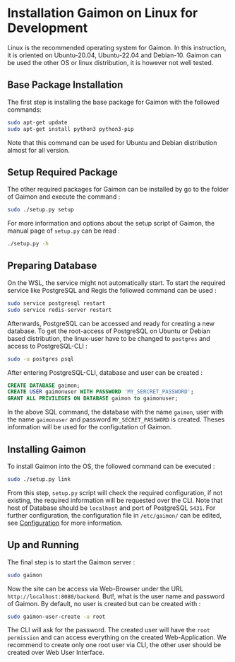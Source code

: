 # Installation Gaimon on Linux for Development

Linux is the recommended operating system for Gaimon.
In this instruction, it is oriented on Ubuntu-20.04, Ubuntu-22.04
and Debian-10. Gaimon can be used the other OS or linux distribution,
it is however not well tested.


## Base Package Installation

The first step is installing the base package for Gaimon with the
followed commands:

```bash
sudo apt-get update
sudo apt-get install python3 python3-pip
```

Note that this command can be used for Ubuntu and Debian distribution
almost for all version.

## Setup Required Package

The other required packages for Gaimon can be installed by go to the
folder of Gaimon and execute the command :

```bash
sudo ./setup.py setup
```

For more information and options about the setup script of Gaimon,
the manual page of `setup.py` can be read :

```bash
./setup.py -h
```

## Preparing Database

On the WSL, the service might not automatically start. To start the
required service like PostgreSQL and Regis the followed command can be used :

```bash
sudo service postgresql restart
sudo service redis-server restart
```

Afterwards, PostgreSQL can be accessed and ready for creating a new database.
To get the root-access of PostgreSQL on Ubuntu or Debian based distribution,
the linux-user have to be changed to `postgres` and access to PostgreSQL-CLI :

```bash
sudo -u postgres psql 
```

After entering PostgreSQL-CLI, database and user can be created :

```SQL
CREATE DATABASE gaimon;
CREATE USER gaimonuser WITH PASSWORD 'MY_SERCRET_PASSWORD';
GRANT ALL PRIVILEGES ON DATABASE gaimon to gaimonuser;
```

In the above SQL command, the database with the name `gaimon`, user with
the name `gaimonuser` and password `MY_SECRET_PASSWORD` is created.
Theses information will be used for the configutation of Gaimon.

## Installing Gaimon

To install Gaimon into the OS, the followed command can be executed :

```bash
sudo ./setup.py link
```

From this step, `setup.py` script will check the required configuration,
if not existing, the required information will be requested over the CLI.
Note that host of Database should be `localhost` and port of PostgreSQL `5431`.
For further configuration, the configuration file in `/etc/gaimon/`
can be edited, see [Configuration](configuration/README.md) for more information.

## Up and Running

The final step is to start the Gaimon server :

```bash
sudo gaimon
```

Now the site can be access via Web-Browser under the URL
`http://localhost:8080/backend`. But!, what is the user name
and password of Gaimon. By default, no user is created but
can be created with :

```bash
sudo gaimon-user-create -u root
```

The CLI will ask for the password. The created user will have the
`root permission` and can access everything on the created Web-Application.
We recommend to create only one root user via CLI, the other user
should be created over Web User Interface.

